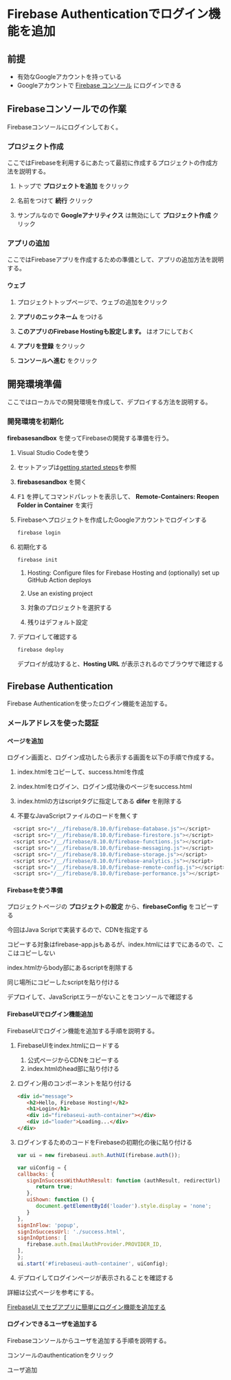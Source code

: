 # Firebase Authenticationでログイン機能を追加

## 前提

* 有効なGoogleアカウントを持っている
* Googleアカウントで [Firebase コンソール](https://firebase.google.com/firebase/console) にログインできる

## Firebaseコンソールでの作業

Firebaseコンソールにログインしておく。

### プロジェクト作成

ここではFirebaseを利用するにあたって最初に作成するプロジェクトの作成方法を説明する。

1. トップで **プロジェクトを追加** をクリック

1. 名前をつけて **続行** クリック

1. サンプルなので **Googleアナリティクス** は無効にして **プロジェクト作成** クリック

### アプリの追加

ここではFirebaseアプリを作成するための準備として、アプリの追加方法を説明する。

#### ウェブ

1. プロジェクトトップページで、ウェブの追加をクリック

1. **アプリのニックネーム** をつける

1. **このアプリのFirebase Hostingも設定します。** はオフにしておく

1. **アプリを登録** をクリック

1. **コンソールへ進む** をクリック

## 開発環境準備

ここではローカルでの開発環境を作成して、デプロイする方法を説明する。

### 開発環境を初期化

**firebasesandbox** を使ってFirebaseの開発する準備を行う。

1. Visual Studio Codeを使う

1. セットアップは[getting started steps](https://aka.ms/vscode-remote/containers/getting-started)を参照

1. **firebasesandbox** を開く

1. <kbd>F1</kbd> を押してコマンドパレットを表示して、 **Remote-Containers: Reopen Folder in Container** を実行

1. Firebaseへプロジェクトを作成したGoogleアカウントでログインする

   ```bash
   firebase login
   ```

1. 初期化する

   ```bash
   firebase init
   ```

   1. Hosting: Configure files for Firebase Hosting and (optionally) set up GitHub Action deploys

   1. Use an existing project

   1. 対象のプロジェクトを選択する

   1. 残りはデフォルト設定

1. デプロイして確認する

   ```bash
   firebase deploy
   ```

   デプロイが成功すると、**Hosting URL** が表示されるのでブラウザで確認する

## Firebase Authentication

Firebase Authenticationを使ったログイン機能を追加する。

### メールアドレスを使った認証

#### ページを追加

ログイン画面と、ログイン成功したら表示する画面を以下の手順で作成する。

1. index.htmlをコピーして、success.htmlを作成

1. index.htmlをログイン、ログイン成功後のページをsuccess.html

1. index.htmlの方はscriptタグに指定してある **difer** を削除する

1. 不要なJavaScriptファイルのロードを無くす

```JavaScript
  <script src="/__/firebase/8.10.0/firebase-database.js"></script>
  <script src="/__/firebase/8.10.0/firebase-firestore.js"></script>
  <script src="/__/firebase/8.10.0/firebase-functions.js"></script>
  <script src="/__/firebase/8.10.0/firebase-messaging.js"></script>
  <script src="/__/firebase/8.10.0/firebase-storage.js"></script>
  <script src="/__/firebase/8.10.0/firebase-analytics.js"></script>
  <script src="/__/firebase/8.10.0/firebase-remote-config.js"></script>
  <script src="/__/firebase/8.10.0/firebase-performance.js"></script>
```

#### Firebaseを使う準備

プロジェクトページの **プロジェクトの設定** から、**firebaseConfig** をコピーする

今回はJava Scriptで実装するので、CDNを指定する

コピーする対象はfirebase-app.jsもあるが、index.htmlにはすでにあるので、ここはコピーしない

index.htmlからbody部にあるscriptを削除する

同じ場所にコピーしたscriptを貼り付ける

デプロイして、JavaScriptエラーがないことをコンソールで確認する

#### FirebaseUIでログイン機能追加

FirebaseUIでログイン機能を追加する手順を説明する。

1. FirebaseUIをindex.htmlにロードする

   1. 公式ページからCDNをコピーする
   1. index.htmlのhead部に貼り付ける

1. ログイン用のコンポーネントを貼り付ける

   ```html
   <div id="message">
      <h2>Hello, Firebase Hosting!</h2>
      <h1>Login</h1>
      <div id="firebaseui-auth-container"></div>
      <div id="loader">Loading...</div>
   </div>
   ```

1. ログインするためのコードをFirebaseの初期化の後に貼り付ける

   ```JavaScript
   var ui = new firebaseui.auth.AuthUI(firebase.auth());

   var uiConfig = {
   callbacks: {
      signInSuccessWithAuthResult: function (authResult, redirectUrl) {
         return true;
      },
      uiShown: function () {
         document.getElementById('loader').style.display = 'none';
      }
   },
   signInFlow: 'popup',
   signInSuccessUrl: './success.html',
   signInOptions: [
      firebase.auth.EmailAuthProvider.PROVIDER_ID,
   ],
   };
   ui.start('#firebaseui-auth-container', uiConfig);
   ```

1. デプロイしてログインページが表示されることを確認する

詳細は公式ページを参考にする。

[FirebaseUI でセブアプリに簡単にログイン機能を追加する](https://firebase.google.com/docs/auth/web/firebaseui?hl=ja)

#### ログインできるユーザを追加する

Firebaseコンソールからユーザを追加する手順を説明する。

コンソールのauthenticationをクリック

ユーザ追加
